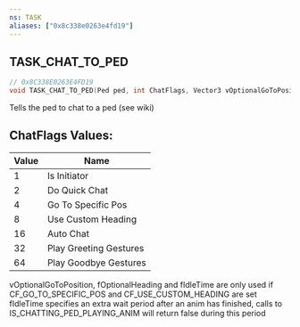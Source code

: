 ```yaml
---
ns: TASK
aliases: ["0x8c338e0263e4fd19"]
---
```

## TASK_CHAT_TO_PED

```c
// 0x8C338E0263E4FD19
void TASK_CHAT_TO_PED(Ped ped, int ChatFlags, Vector3 vOptionalGoToPosition, float fOptionalHeading, float fIdleTime);
```

Tells the ped to chat to a ped (see wiki)

## ChatFlags Values:
| Value | Name |
| --- | --- |
| 1 | Is Initiator |
| 2 | Do Quick Chat |
| 4 | Go To Specific Pos |
| 8 | Use Custom Heading |
| 16 | Auto Chat |
| 32 | Play Greeting Gestures |
| 64 | Play Goodbye Gestures |


vOptionalGoToPosition, fOptionalHeading and fIdleTime are only used if CF_GO_TO_SPECIFIC_POS and CF_USE_CUSTOM_HEADING are set fIdleTime specifies an extra wait period after an anim has finished, calls to IS_CHATTING_PED_PLAYING_ANIM will return false during this period

